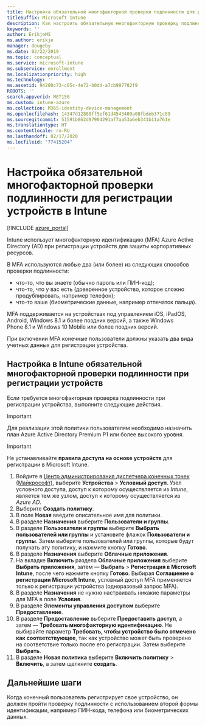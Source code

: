 ```yaml
---
title: Настройка обязательной многофакторной проверки подлинности для регистрации устройств в Intune
titleSuffix: Microsoft Intune
description: Как настроить обязательную многофакторную проверку подлинности в Azure AD для регистрации устройств в Intune.
keywords: ''
author: ErikjeMS
ms.author: erikje
manager: dougeby
ms.date: 02/22/2019
ms.topic: conceptual
ms.service: microsoft-intune
ms.subservice: enrollment
ms.localizationpriority: high
ms.technology: ''
ms.assetid: 94280c73-c05c-4e72-b0dd-a7cb997782f9
ROBOTS: ''
search.appverid: MET150
ms.custom: intune-azure
ms.collection: M365-identity-device-management
ms.openlocfilehash: 14347d12888ff5ef61d4543409a08fbdeb371c89
ms.sourcegitcommit: 51591b862d97904291af7aa53a6eb341b11a761e
ms.translationtype: HT
ms.contentlocale: ru-RU
ms.lasthandoff: 02/17/2020
ms.locfileid: "77415204"
---
```

# <a name="require-multi-factor-authentication-for-intune-device-enrollments"></a>Настройка обязательной многофакторной проверки подлинности для регистрации устройств в Intune

[!INCLUDE [azure_portal](../includes/azure_portal.md)]

Intune использует многофакторную идентификацию (MFA) Azure Active Directory (AD) при регистрации устройств для защиты корпоративных ресурсов.

В MFA используются любые два (или более) из следующих способов проверки подлинности:

- что-то, что вы знаете (обычно пароль или ПИН-код);
- что-то, что у вас есть (доверенное устройство, которое сложно продублировать, например телефон);
- что-то ваше (биометрические данные, например отпечаток пальца).

MFA поддерживается на устройствах под управлением iOS, iPadOS, Android, Windows 8.1 и более поздних версий, а также Windows Phone 8.1 и Windows 10 Mobile или более поздних версий.

При включении MFA конечные пользователи должны указать два вида учетных данных для регистрации устройства.

## <a name="configure-intune-to-require-multi-factor-authentication-at-device-enrollment"></a>Настройка в Intune обязательной многофакторной проверки подлинности при регистрации устройств

Если требуется многофакторная проверка подлинности при регистрации устройства, выполните следующие действия.

>[!Important]
>Для реализации этой политики пользователям необходимо назначить план Azure Active Directory Premium P1 или более высокого уровня.

>[!Important]
>Не устанавливайте **правила доступа на основе устройств** для регистрации в Microsoft Intune.

1. Войдите в [Центр администрирования диспетчера конечных точек (Майкрософт)](https://go.microsoft.com/fwlink/?linkid=2109431), выберите **Устройства** > **Условный доступ**. Узел условного доступа, доступ к которому осуществляется из *Intune*, является тем же узлом, доступ к которому осуществляется из *Azure AD*.
2. Выберите **Создать политику**.
3. В поле **Новая** введите описательное имя для политики.
4. В разделе **Назначения** выберите **Пользователи и группы**. 
5. В разделе **Пользователи и группы** выберите **Выбрать пользователей или группы** и установите флажок **Пользователи и группы**. Затем выберите пользователей или группы, которые будут получать эту политику, и нажмите кнопку **Готово**.
6. В разделе **Назначения** выберите **Облачные приложения**.
7. На вкладке **Включить** раздела **Облачные приложения** выберите **Выбрать приложения**, затем — **Выбрать** > **Регистрация в Microsoft Intune**, после чего нажмите кнопку **Готово**. Выбирая **Соглашение о регистрации Microsoft Intune**, условный доступ MFA применяется только к регистрации устройства (одноразовый запрос MFA).
8. В разделе **Назначения** не нужно настраивать никакие параметры для MFA в поле **Условия**.
9. В разделе **Элементы управления доступом** выберите **Предоставление**.
10. В разделе **Предоставление** выберите **Предоставить доступ**, а затем — **Требовать многофакторную идентификацию**. Не выбирайте параметр **Требовать, чтобы устройство было отмечено как соответствующее**, так как устройство может быть проверено на соответствие только после его регистрации. Затем выберите **Выбрать**.
11. В разделе **Новая политика** выберите **Включить политику** > **Включить**, а затем щелкните **создать**.



## <a name="next-steps"></a>Дальнейшие шаги

Когда конечный пользователь регистрирует свое устройство, он должен пройти проверку подлинности с использованием второй формы идентификации, например ПИН-кода, телефона или биометрических данных.
